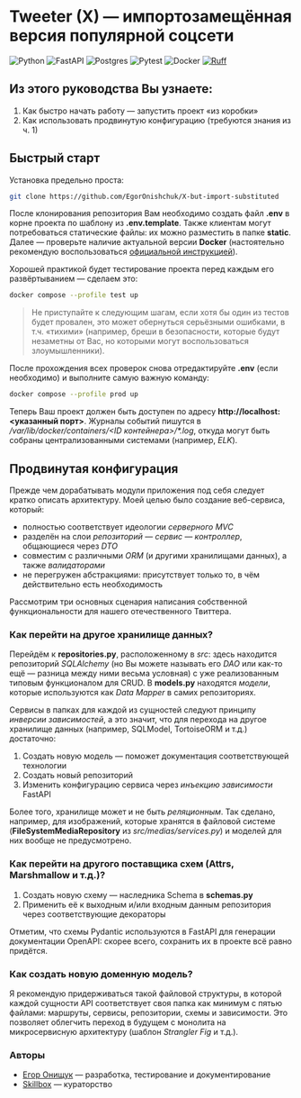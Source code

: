 # Tweeter (X) — импортозамещённая версия популярной соцсети

![Python](https://img.shields.io/badge/python-3670A0?style=for-the-badge&logo=python&logoColor=ffdd54)
![FastAPI](https://img.shields.io/badge/FastAPI-005571?style=for-the-badge&logo=fastapi)
![Postgres](https://img.shields.io/badge/postgres-%23316192.svg?style=for-the-badge&logo=postgresql&logoColor=white)
![Pytest](https://img.shields.io/badge/pytest-%23ffffff.svg?style=for-the-badge&logo=pytest&logoColor=2f9fe3)
![Docker](https://img.shields.io/badge/docker-%230db7ed.svg?style=for-the-badge&logo=docker&logoColor=white)
[![Ruff](https://img.shields.io/endpoint?url=https://raw.githubusercontent.com/astral-sh/ruff/main/assets/badge/v2.json)](https://github.com/astral-sh/ruff)

## Из этого руководства Вы узнаете:

1. Как быстро начать работу — запустить проект «из коробки»
2. Как использовать продвинутую конфигурацию (требуются знания из ч. 1)

## Быстрый старт

Установка предельно проста:

```bash
git clone https://github.com/EgorOnishchuk/X-but-import-substituted
```

После клонирования репозитория Вам необходимо создать файл **.env** в корне проекта по шаблону из **.env.template**. 
Также клиентам могут потребоваться статические файлы: их можно разместить в папке **static**.
Далее — проверьте наличие актуальной версии **Docker** (настоятельно рекомендую воспользоваться 
[официальной инструкцией](https://docs.docker.com/engine/install/ "Документация Docker")). 

Хорошей практикой будет тестирование проекта перед каждым его развёртыванием — сделаем это:

```bash
docker compose --profile test up
```

> Не приступайте к следующим шагам, если хотя бы один из тестов будет провален, это может обернуться серьёзными 
> ошибками, в т.ч. «тихими» (например, бреши в безопасности, которые будут незаметны от Вас, но которыми могут 
> воспользоваться злоумышленники).

После прохождения всех проверок снова отредактируйте **.env** (если необходимо) и выполните самую важную команду:

```bash
docker compose --profile prod up
```

Теперь Ваш проект должен быть доступен по адресу **http://localhost:<указанный порт>**. Журналы событий пишутся в
_/var/lib/docker/containers/<ID контейнера>/*.log_, откуда могут быть собраны централизованными системами
(например, _ELK_).

## Продвинутая конфигурация

Прежде чем дорабатывать модули приложения под себя следует кратко описать архитектуру. Моей целью было 
создание веб-сервиса, который:

* полностью соответствует идеологии _серверного MVC_
* разделён на слои _репозиторий — сервис — контроллер_, общающиеся через _DTO_
* совместим с различными _ORM_ (и другими хранилищами данных), а также _валидаторами_
* не перегружен абстракциями: присутствует только то, в чём действительно есть необходимость

Рассмотрим три основных сценария написания собственной функциональности для нашего отечественного Твиттера.

### Как перейти на другое хранилище данных?

Перейдём к **repositories.py**, расположенному в _src_: здесь находится репозиторий _SQLAlchemy_ (но Вы можете 
называть его _DAO_ или как-то ещё — разница между ними весьма условная) с уже реализованным типовым функционалом для
CRUD. В **models.py** находятся _модели_, которые используются как _Data Mapper_ в самих репозиториях.

Сервисы в папках для каждой из сущностей следуют принципу _инверсии зависимостей_, а это значит, что для перехода на 
другое хранилище данных (например, SQLModel, TortoiseORM и т.д.) достаточно:

1. Создать новую модель — поможет документация соответствующей технологии
2. Создать новый репозиторий
3. Изменить конфигурацию сервиса через _инъекцию зависимости_ FastAPI

Более того, хранилище может и не быть _реляционным_. Так сделано, например, для изображений, которые хранятся в 
файловой системе (**FileSystemMediaRepository** из _src/medias/services.py_) и моделей для них вообще не предусмотрено.

### Как перейти на другого поставщика схем (Attrs, Marshmallow и т.д.)?

1. Создать новую схему — наследника Schema в **schemas.py**
2. Применить её к выходным и/или входным данным репозитория через соответствующие декораторы

Отметим, что схемы Pydantic используются в FastAPI для генерации документации OpenAPI: скорее всего, сохранить их в 
проекте всё равно придётся.

### Как создать новую доменную модель?

Я рекомендую придерживаться такой файловой структуры, в которой каждой сущности API соответствует своя папка как минимум
с пятью файлами: маршруты, сервисы, репозитории, схемы и зависимости. Это позволяет облегчить переход в будущем с
монолита на микросервисную архитектуру (шаблон _Strangler Fig_ и т.д.).

### Авторы

* [Егор Онищук](https://github.com/EgorOnishchuk "Профиль в GitLab") — разработка, тестирование и
  документирование
* [Skillbox](https://skillbox.ru/ "Платформа") — кураторство
